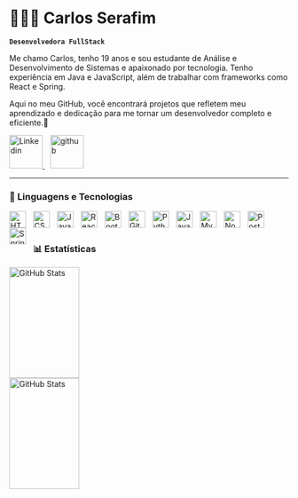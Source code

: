 # 👨🏻‍💻 Carlos Serafim

**`Desenvolvedora FullStack`**

Me chamo Carlos, tenho 19 anos e sou estudante de Análise e Desenvolvimento de Sistemas e apaixonado por tecnologia. Tenho experiência em Java e JavaScript, além de trabalhar com frameworks como React e Spring.

Aqui no meu GitHub, você encontrará projetos que refletem meu aprendizado e dedicação para me tornar um desenvolvedor completo e eficiente.🚀

<p align="left">
    <a href="https://www.linkedin.com/in/carlos-serafim-951049306/">
        <img 
            alt="Linkedin" 
            title="Linkedin" 
            width="60px" 
           src="https://cdn.jsdelivr.net/gh/devicons/devicon@latest/icons/linkedin/linkedin-original.svg"
        />
    </a>
      <a href="https://github.com/CarlosSerafimm">
        <img 
            alt="github" 
            title="github" 
            width="60px" style="margin-left: 10px;" 
           src="https://cdn.jsdelivr.net/gh/devicons/devicon@latest/icons/github/github-original.svg"
        />
    </a>
   
 
</p>

---

### 🤖 Linguagens e Tecnologias

<img 
    align="left" 
    alt="HTML"
    title="HTML" 
    width="30px" 
    style="padding-right: 10px;" 
    src="https://cdn.jsdelivr.net/gh/devicons/devicon@latest/icons/html5/html5-original.svg" 
/>
<img 
    align="left" 
    alt="CSS" 
    title="CSS"
    width="30px" 
    style="padding-right: 10px;" 
    src="https://cdn.jsdelivr.net/gh/devicons/devicon@latest/icons/css3/css3-original.svg" 
/>
<img 
    align="left" 
    alt="JavaScript" 
    title="JavaScript"
    width="30px" 
    style="padding-right: 10px;" 
    src="https://cdn.jsdelivr.net/gh/devicons/devicon@latest/icons/javascript/javascript-original.svg" 
/>

<img 
    align="left" 
    alt="React"
    title="React" 
    width="30px" 
    style="padding-right: 10px;" 
    src="https://cdn.jsdelivr.net/gh/devicons/devicon@latest/icons/react/react-original.svg" 
/>

<img 
    align="left" 
    alt="Bootstrap"
    title="Bootstrap" 
    width="30px" 
    style="padding-right: 10px;" 
    src="https://cdn.jsdelivr.net/gh/devicons/devicon@latest/icons/bootstrap/bootstrap-original.svg" 
/>
<img 
    align="left" 
    alt="Git" 
    title="Git"
    width="30px" 
    style="padding-right: 10px;" 
    src="https://cdn.jsdelivr.net/gh/devicons/devicon@latest/icons/git/git-original.svg" 
/>
<img 
    align="left" 
    alt="Python" 
    title="Python"
    width="30px" 
    style="padding-right: 10px;" 
    src="https://cdn.jsdelivr.net/gh/devicons/devicon@latest/icons/python/python-original.svg" 
/>
<img 
    align="left" 
    alt="Java" 
    title="Java"
    width="30px" 
    style="padding-right: 10px;" 
   src="https://cdn.jsdelivr.net/gh/devicons/devicon@latest/icons/java/java-original.svg"
/>
<img 
    align="left" 
    alt="Mysql" 
    title="Mysql"
    width="30px" 
    style="padding-right: 10px;" 
   src=" https://cdn.jsdelivr.net/gh/devicons/devicon@latest/icons/mysql/mysql-original.svg"
/>
<img 
    align="left" 
    alt="Node" 
    title="Node"
    width="30px" 
    style="padding-right: 10px;" 
   src="https://cdn.jsdelivr.net/gh/devicons/devicon@latest/icons/nodejs/nodejs-original.svg"
/>
<img 
    align="left" 
    alt="Postman" 
    title="Postman"
    width="30px" 
    style="padding-right: 10px;" 
   src="
   https://cdn.jsdelivr.net/gh/devicons/devicon@latest/icons/postman/postman-original.svg"
/>
<img 
    align="left" 
    alt="Spring" 
    title="Spring"
    width="30px" 
    style="padding-right: 10px;" 
   src="https://cdn.jsdelivr.net/gh/devicons/devicon@latest/icons/spring/spring-original.svg
   "
/>




 

<br/>
<br/>

### 📊 Estatísticas

<p>
  <img 
    align="left" 
    alt="GitHub Stats" 
    height="200" 
    width="50%"
    style="padding-right: 10px;" 
    src="https://github-readme-stats.vercel.app/api?username=CarlosSerafimm&show_icons=true&theme=tokyonight&include_all_commits=true&locale=pt-br" 
  />

<img 
      align="left" 
      alt="GitHub Stats" 
      height="200"
      width="50%"
      src="https://github-readme-stats.vercel.app/api/top-langs/?username=CarlosSerafimm&theme=tokyonight&layout=compact&custom_title=Tecnologias&langs_count=9" 
  />
  
</p>
